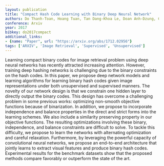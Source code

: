 ```yaml
---
layout: publication
title: "Compact Hash Code Learning with Binary Deep Neural Network"
authors: Do Thanh-Toan, Hoang Tuan, Tan Dang-Khoa Le, Doan Anh-Dzung, Cheung Ngai-Man
conference: Arxiv
year: 2017
bibkey: do2017compact
additional_links:
- {name: "Paper", url: "https://arxiv.org/abs/1712.02956"}
tags: ['ARXIV', 'Image Retrieval', 'Supervised', 'Unsupervised']
---
```

Learning compact binary codes for image retrieval problem using deep neural networks has recently attracted increasing attention. However, training deep hashing networks is challenging due to the binary constraints on the hash codes. In this paper, we propose deep network models and learning algorithms for learning binary hash codes given image representations under both unsupervised and supervised manners. The novelty of our network design is that we constrain one hidden layer to directly output the binary codes. This design has overcome a challenging problem in some previous works: optimizing non-smooth objective functions because of binarization. In addition, we propose to incorporate independence and balance properties in the direct and strict forms into the learning schemes. We also include a similarity preserving property in our objective functions. The resulting optimizations involving these binary, independence, and balance constraints are difficult to solve. To tackle this difficulty, we propose to learn the networks with alternating optimization and careful relaxation. Furthermore, by leveraging the powerful capacity of convolutional neural networks, we propose an end-to-end architecture that jointly learns to extract visual features and produce binary hash codes. Experimental results for the benchmark datasets show that the proposed methods compare favorably or outperform the state of the art.